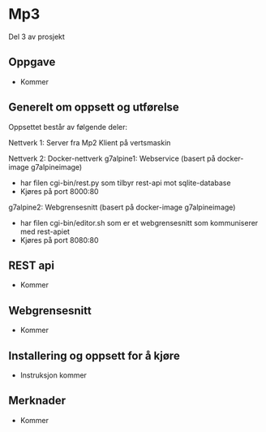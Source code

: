 # Mp3
Del 3 av prosjekt

## Oppgave
- Kommer

## Generelt om oppsett og utførelse
Oppsettet består av følgende deler:

Nettverk 1:
Server fra Mp2
Klient på vertsmaskin

Nettverk 2: Docker-nettverk
g7alpine1: Webservice (basert på docker-image g7alpineimage)
- har filen cgi-bin/rest.py som tilbyr rest-api mot sqlite-database
- Kjøres på port 8000:80

g7alpine2: Webgrensesnitt (basert på docker-image g7alpineimage)
- har filen cgi-bin/editor.sh som er et webgrensesnitt som kommuniserer med rest-apiet
- Kjøres på port 8080:80

## REST api
- Kommer

## Webgrensesnitt
- Kommer

## Installering og oppsett for å kjøre
- Instruksjon kommer

## Merknader
- Kommer